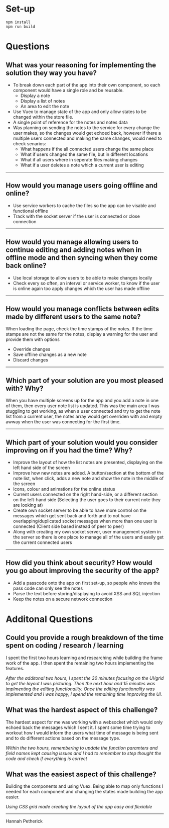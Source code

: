 # Set-up
```
npm install
npm run build
```

# Questions

## What was your reasoning for implementing the solution they way you have?
- To break down each part of the app into their own component, so each component would have a single role and be reusable.
  - Display a note
  - Display a list of notes
  - An area to edit the note
- Use Vuex to manage state of the app and only allow states to be changed within the store file.
- A single point of reference for the notes and notes data
- Was planning on sending the notes to the service for every change the user makes, so the changes would get echoed back, however if there a multiple users connected and making the same changes, would need to check senarios:
  - What happens if the all connected users change the same place
  - What if users changed the same file, but in different locations
  - What if all users where in seperate files making changes
  - What if a user deletes a note which a current user is editing

---
## How would you manage users going offline and online?
- Use service workers to cache the files so the app can be visable and functional offline
- Track with the socket server if the user is connected or close connection

---
## How would you manage allowing users to continue editing and adding notes when in offline mode and then syncing when they come back online?
- Use local storage to allow users to be able to make changes locally
- Check every so often, an interval or service worker, to know if the user is online again too apply changes which the user has made offline

---
## How would you manage conflicts between edits made by different users to the same note?
When loading the page, check the time stamps of the notes. If the time stamps are not the same for the notes, display a warning for the user and provide them with options 
  - Override changes 
  - Save offline changes as a new note
  - Discard changes

---
## Which part of your solution are you most pleased with? Why?
When you have multiple screens up for the app and you add a note in one of them, then every user note list is updated. This was the main area I was stuggling to get working, as when a user connected and try to get the note list from a current user, the notes array would get overriden with and empty awway when the user was connecting for the first time.

---
## Which part of your solution would you consider improving on if you had the time? Why?
- Improve the layout of how the list notes are presented, displaying on the left hand side of the screen
- Improve how new notes are added. A button/section at the bottom of the note list, when click, adds a new note and show the note in the middle of the screen
- Icons, colour and animations for the online status
- Current users connected on the right hand-side, or a different section on the left-hand side (Selecting the user goes to their current note they are looking at)
- Create own socket server to be able to have more control on the messages which get sent back and forth and to not have overlapping/duplicated socket messages when more than one user is connected (Client side based instead of peer to peer)
- Along with creating my own socket server, user management system in the server so there is one place to manage all of the users and easily get the current connected users

---
## How did you think about security? How would you go about improving the security of the app?
- Add a passcode onto the app on first set-up, so people who knows the pass code can only see the notes
- Parse the text before storing/displaying to avoid XSS and SQL injection
- Keep the notes on a secure network connection

# Additonal Questions

## Could you provide a rough breakdown of the time spent on coding / research / learning
I spent the first two hours learning and researching while building the frame work of the app. I then spent the remaining two hours implementing the features.

_After the additonal two hours, I spent the 30 minutes focusing on the UI/grid to get the layout I was picturing. Then the next hour and 15 minutes was implmenting the editing functionality. Once the editing functionality was implemented and I was happy, I spend the remaining time improving the UI._

## What was the hardest aspect of this challenge?
The hardest aspect for me was working with a websocket which would only echoed back the messages which I sent it. I spent some time trying to workout how I would inform the users what time of message is being sent and to do different actions based on the message type.

_Within the two hours, remembering to update the function paramters and field names kept causing issues and I had to remember to step thought the code and check if everything is correct_

## What was the easiest aspect of this challenge?
Building the components and using Vuex. Being able to map only functions I needed for each component and changing the states made building the app easier. 

_Using CSS grid made creating the layout of the app easy and flexiable_

---

Hannah Petherick